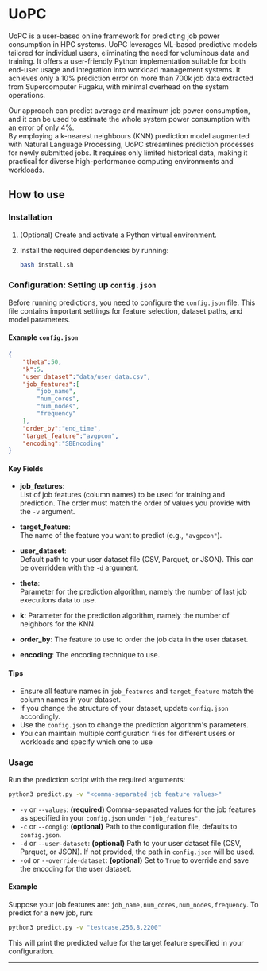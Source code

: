 # UoPC 

UoPC is a user-based online framework for predicting job power consumption in HPC systems. UoPC leverages ML-based predictive models tailored for individual users, eliminating the need for voluminous data and training. It offers a user-friendly Python implementation suitable for both end-user usage and integration into workload management systems.
It achieves only a 10% prediction error on more than 700k job data extracted from Supercomputer Fugaku, with minimal overhead on the system operations. 

Our approach can predict average and maximum job power consumption, and it can be used to estimate the whole system power consumption with an error of only 4%.  
By employing a k-nearest neighbours (KNN) prediction model augmented with Natural Language Processing, UoPC streamlines prediction processes for newly submitted jobs. It requires only limited historical data, making it practical for diverse high-performance computing environments and workloads.

## How to use

### Installation

1. (Optional) Create and activate a Python virtual environment.
2. Install the required dependencies by running:

   ```sh
   bash install.sh
   ```

### Configuration: Setting up `config.json`

Before running predictions, you need to configure the `config.json` file. This file contains important settings for feature selection, dataset paths, and model parameters.

#### Example `config.json`

```json
{
    "theta":50,
    "k":5,
    "user_dataset":"data/user_data.csv",
    "job_features":[
        "job_name",
        "num_cores",
        "num_nodes",
        "frequency"
    ],
    "order_by":"end_time",
    "target_feature":"avgpcon",
    "encoding":"SBEncoding"
}
```

#### Key Fields

- **job_features**:  
  List of job features (column names) to be used for training and prediction. The order must match the order of values you provide with the `-v` argument.

- **target_feature**:  
  The name of the feature you want to predict (e.g., `"avgpcon"`).

- **user_dataset**:  
  Default path to your user dataset file (CSV, Parquet, or JSON). This can be overridden with the `-d` argument.

- **theta**:  
  Parameter for the prediction algorithm, namely the number of last job executions data to use.

- **k**:
  Parameter for the prediction algorithm, namely the number of neighbors for the KNN.

- **order_by**:
  The feature to use to order the job data in the user dataset.
- **encoding**:
  The encoding technique to use.

#### Tips

- Ensure all feature names in `job_features` and `target_feature` match the column names in your dataset.
- If you change the structure of your dataset, update `config.json` accordingly.
- Use the `config.json` to change the prediction algorithm's parameters.
- You can maintain multiple configuration files for different users or workloads and specify which one to use 

### Usage

Run the prediction script with the required arguments:

```sh
python3 predict.py -v "<comma-separated job feature values>" 
```

- `-v` or `--values`: **(required)** Comma-separated values for the job features as specified in your `config.json` under `"job_features"`.
- `-c` or `--congig`: **(optional)** Path to the configuration file, defaults to `config.json`.
- `-d` or `--user-dataset`: **(optional)** Path to your user dataset file (CSV, Parquet, or JSON). If not provided, the path in `config.json` will be used.
- `-od` or `--override-dataset`: **(optional)** Set to `True` to override and save the encoding for the user dataset.

#### Example

Suppose your job features are: `job_name,num_cores,num_nodes,frequency`. To predict for a new job, run:

```sh
python3 predict.py -v "testcase,256,8,2200"
```

This will print the predicted value for the target feature specified in your configuration.

---

